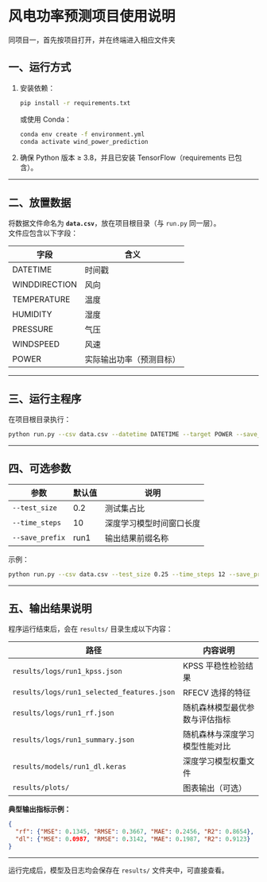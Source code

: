 # 风电功率预测项目使用说明

同项目一，首先按项目打开，并在终端进入相应文件夹

## 一、运行方式
1. 安装依赖：
   ```bash
   pip install -r requirements.txt
   ```
   或使用 Conda：
   ```bash
   conda env create -f environment.yml
   conda activate wind_power_prediction
   ```

2. 确保 Python 版本 ≥ 3.8，并且已安装 TensorFlow（requirements 已包含）。

---

## 二、放置数据
将数据文件命名为 **`data.csv`**，放在项目根目录（与 `run.py` 同一层）。  
文件应包含以下字段：

| 字段 | 含义 |
|------|------|
| DATETIME | 时间戳 |
| WINDDIRECTION | 风向 |
| TEMPERATURE | 温度 |
| HUMIDITY | 湿度 |
| PRESSURE | 气压 |
| WINDSPEED | 风速 |
| POWER | 实际输出功率（预测目标） |

---

## 三、运行主程序
在项目根目录执行：
```bash
python run.py --csv data.csv --datetime DATETIME --target POWER --save_prefix run1
```

---

## 四、可选参数

| 参数 | 默认值 | 说明 |
|------|---------|------|
| `--test_size` | 0.2 | 测试集占比 |
| `--time_steps` | 10 | 深度学习模型时间窗口长度 |
| `--save_prefix` | run1 | 输出结果前缀名称 |

示例：
```bash
python run.py --csv data.csv --test_size 0.25 --time_steps 12 --save_prefix testA
```

---

## 五、输出结果说明

程序运行结束后，会在 `results/` 目录生成以下内容：

| 路径 | 内容说明 |
|------|-----------|
| `results/logs/run1_kpss.json` | KPSS 平稳性检验结果 |
| `results/logs/run1_selected_features.json` | RFECV 选择的特征 |
| `results/logs/run1_rf.json` | 随机森林模型最优参数与评估指标 |
| `results/logs/run1_summary.json` | 随机森林与深度学习模型性能对比 |
| `results/models/run1_dl.keras` | 深度学习模型权重文件 |
| `results/plots/` | 图表输出（可选） |

**典型输出指标示例：**
```json
{
  "rf": {"MSE": 0.1345, "RMSE": 0.3667, "MAE": 0.2456, "R2": 0.8654},
  "dl": {"MSE": 0.0987, "RMSE": 0.3142, "MAE": 0.1987, "R2": 0.9123}
}
```

---

运行完成后，模型及日志均会保存在 `results/` 文件夹中，可直接查看。
